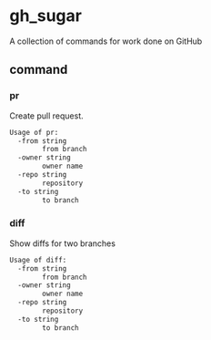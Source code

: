 # gh_sugar

A collection of commands for work done on GitHub

## command

### pr

Create pull request.

```bash
Usage of pr:
  -from string
        from branch
  -owner string
        owner name
  -repo string
        repository
  -to string
        to branch
```

### diff

Show diffs for two branches

```bash
Usage of diff:
  -from string
        from branch
  -owner string
        owner name
  -repo string
        repository
  -to string
        to branch
```
